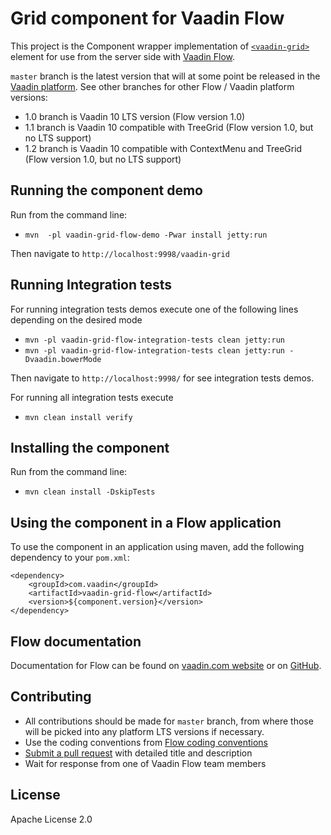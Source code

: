 # Grid component for Vaadin Flow

This project is the Component wrapper implementation of [`<vaadin-grid>`](https://github.com/vaadin/vaadin-grid) element
for use from the server side with [Vaadin Flow](https://github.com/vaadin/flow).

`master` branch is the latest version that will at some point be released in the [Vaadin platform](https://github.com/vaadin/platform). See other branches for other Flow / Vaadin platform versions:
* 1.0 branch is Vaadin 10 LTS version (Flow version 1.0)
* 1.1 branch is Vaadin 10 compatible with TreeGrid (Flow version 1.0, but no LTS support)
* 1.2 branch is Vaadin 10 compatible with ContextMenu and TreeGrid (Flow version 1.0, but no LTS support)

## Running the component demo
Run from the command line:
- `mvn  -pl vaadin-grid-flow-demo -Pwar install jetty:run`

Then navigate to `http://localhost:9998/vaadin-grid`


## Running Integration tests

For running integration tests demos execute one of the following lines depending on the desired mode
- `mvn -pl vaadin-grid-flow-integration-tests clean jetty:run`
- `mvn -pl vaadin-grid-flow-integration-tests clean jetty:run -Dvaadin.bowerMode`

Then navigate to `http://localhost:9998/` for see integration tests demos.

For running all integration tests execute
- `mvn clean install verify`

## Installing the component
Run from the command line:
- `mvn clean install -DskipTests`

## Using the component in a Flow application
To use the component in an application using maven,
add the following dependency to your `pom.xml`:
```
<dependency>
    <groupId>com.vaadin</groupId>
    <artifactId>vaadin-grid-flow</artifactId>
    <version>${component.version}</version>
</dependency>
```

## Flow documentation
Documentation for Flow can be found on [vaadin.com website](https://vaadin.com/docs/v10/flow/Overview.html) or on [GitHub](https://github.com/vaadin/flow-and-components-documentation/blob/master/documentation/Overview.asciidoc).

## Contributing
- All contributions should be made for `master` branch, from where those will be picked into any platform LTS versions if necessary.
- Use the coding conventions from [Flow coding conventions](https://github.com/vaadin/flow/tree/master/eclipse)
- [Submit a pull request](https://www.digitalocean.com/community/tutorials/how-to-create-a-pull-request-on-github) with detailed title and description
- Wait for response from one of Vaadin Flow team members

## License

Apache License 2.0
